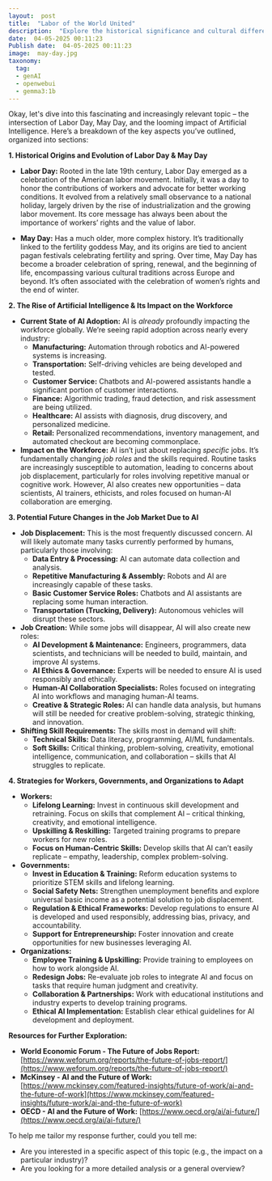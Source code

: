 ```yaml
---
layout:  post
title:  "Labor of the World United"
description:  "Explore the historical significance and cultural differences between Labor Day (celebrated in the United States) and May Day (celebrated internationally), and discuss how the rise of Artificial Intelligence (AI) is likely to influence the future of work, potentially replacing certain job roles. Consider the following aspects: Historical origins and evolution of Labor Day and May Day. The current state of AI adoption in various industries and its impact on the workforce. Potential future changes in the job market due to AI, including job displacement and creation of new roles.Possible strategies for workers, governments, and organizations to adapt to the changing work landscape driven by AI advancements."
date:  04-05-2025 00:11:23
Publish date:  04-05-2025 00:11:23
image:  may-day.jpg
taxonomy:
  tag:
  - genAI
  - openwebui
  - gemma3:1b
---
```

Okay, let's dive into this fascinating and increasingly relevant topic – the intersection of Labor Day, May Day, and the looming impact of Artificial Intelligence. Here’s a breakdown of the key aspects you’ve outlined, organized into sections:

**1. Historical Origins and Evolution of Labor Day & May Day**

* **Labor Day:** Rooted in the late 19th century, Labor Day emerged as a celebration of the American labor movement. Initially, it was a day to honor the contributions of workers and advocate for better working conditions. It evolved from a relatively small observance to a national holiday, largely driven by the rise of industrialization and the growing labor movement. Its core message has always been about the importance of workers’ rights and the value of labor.

* **May Day:**  Has a much older, more complex history. It’s traditionally linked to the fertility goddess May, and its origins are tied to ancient pagan festivals celebrating fertility and spring.  Over time, May Day has become a broader celebration of spring, renewal, and the beginning of life, encompassing various cultural traditions across Europe and beyond.  It’s often associated with the celebration of women’s rights and the end of winter.

**2. The Rise of Artificial Intelligence & Its Impact on the Workforce**

* **Current State of AI Adoption:** AI is *already* profoundly impacting the workforce globally.  We’re seeing rapid adoption across nearly every industry:
    * **Manufacturing:** Automation through robotics and AI-powered systems is increasing.
    * **Transportation:** Self-driving vehicles are being developed and tested.
    * **Customer Service:** Chatbots and AI-powered assistants handle a significant portion of customer interactions.
    * **Finance:** Algorithmic trading, fraud detection, and risk assessment are being utilized.
    * **Healthcare:** AI assists with diagnosis, drug discovery, and personalized medicine.
    * **Retail:** Personalized recommendations, inventory management, and automated checkout are becoming commonplace.
* **Impact on the Workforce:**  AI isn’t just about replacing *specific* jobs. It’s fundamentally changing *job roles* and the skills required.  Routine tasks are increasingly susceptible to automation, leading to concerns about job displacement, particularly for roles involving repetitive manual or cognitive work.  However, AI also creates new opportunities – data scientists, AI trainers, ethicists, and roles focused on human-AI collaboration are emerging.

**3. Potential Future Changes in the Job Market Due to AI**

* **Job Displacement:** This is the most frequently discussed concern. AI will likely automate many tasks currently performed by humans, particularly those involving:
    * **Data Entry & Processing:**  AI can automate data collection and analysis.
    * **Repetitive Manufacturing & Assembly:** Robots and AI are increasingly capable of these tasks.
    * **Basic Customer Service Roles:** Chatbots and AI assistants are replacing some human interaction.
    * **Transportation (Trucking, Delivery):** Autonomous vehicles will disrupt these sectors.
* **Job Creation:**  While some jobs will disappear, AI will also create new roles:
    * **AI Development & Maintenance:**  Engineers, programmers, data scientists, and technicians will be needed to build, maintain, and improve AI systems.
    * **AI Ethics & Governance:**  Experts will be needed to ensure AI is used responsibly and ethically.
    * **Human-AI Collaboration Specialists:** Roles focused on integrating AI into workflows and managing human-AI teams.
    * **Creative & Strategic Roles:**  AI can handle data analysis, but humans will still be needed for creative problem-solving, strategic thinking, and innovation.
* **Shifting Skill Requirements:**  The skills most in demand will shift:
    * **Technical Skills:**  Data literacy, programming, AI/ML fundamentals.
    * **Soft Skills:**  Critical thinking, problem-solving, creativity, emotional intelligence, communication, and collaboration – skills that AI struggles to replicate.

**4. Strategies for Workers, Governments, and Organizations to Adapt**

* **Workers:**
    * **Lifelong Learning:**  Invest in continuous skill development and retraining. Focus on skills that complement AI – critical thinking, creativity, and emotional intelligence.
    * **Upskilling & Reskilling:**  Targeted training programs to prepare workers for new roles.
    * **Focus on Human-Centric Skills:** Develop skills that AI can’t easily replicate – empathy, leadership, complex problem-solving.
* **Governments:**
    * **Invest in Education & Training:**  Reform education systems to prioritize STEM skills and lifelong learning.
    * **Social Safety Nets:** Strengthen unemployment benefits and explore universal basic income as a potential solution to job displacement.
    * **Regulation & Ethical Frameworks:** Develop regulations to ensure AI is developed and used responsibly, addressing bias, privacy, and accountability.
    * **Support for Entrepreneurship:** Foster innovation and create opportunities for new businesses leveraging AI.
* **Organizations:**
    * **Employee Training & Upskilling:**  Provide training to employees on how to work alongside AI.
    * **Redesign Jobs:**  Re-evaluate job roles to integrate AI and focus on tasks that require human judgment and creativity.
    * **Collaboration & Partnerships:**  Work with educational institutions and industry experts to develop training programs.
    * **Ethical AI Implementation:**  Establish clear ethical guidelines for AI development and deployment.


**Resources for Further Exploration:**

* **World Economic Forum - The Future of Jobs Report:** [https://www.weforum.org/reports/the-future-of-jobs-report/](https://www.weforum.org/reports/the-future-of-jobs-report/)
* **McKinsey - AI and the Future of Work:** [https://www.mckinsey.com/featured-insights/future-of-work/ai-and-the-future-of-work](https://www.mckinsey.com/featured-insights/future-work/ai-and-the-future-of-work)
* **OECD - AI and the Future of Work:** [https://www.oecd.org/ai/ai-future/](https://www.oecd.org/ai/ai-future/)


To help me tailor my response further, could you tell me:

*   Are you interested in a specific aspect of this topic (e.g., the impact on a particular industry)?
*   Are you looking for a more detailed analysis or a general overview?
